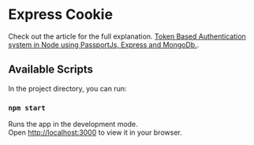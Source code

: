 # Express Cookie 
Check out the article for the full explanation. [Token Based Authentication system in Node using PassportJs, Express and MongoDb.](https://www.permify.co/post/cookie-management-react).

## Available Scripts

In the project directory, you can run:

### `npm start`

Runs the app in the development mode.\
Open [http://localhost:3000](http://localhost:3000) to view it in your browser.
